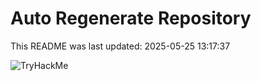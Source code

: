 # Auto Regenerate Repository

This README was last updated: 2025-05-25 13:17:37

 ![TryHackMe](https://tryhackme.com/badge/533634)